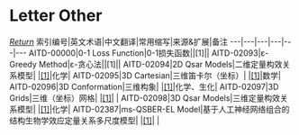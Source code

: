 # Letter Other
[*Return*](https://github.com/SyncedAI00/Artificial-Intelligence-Terminology/blob/master/README.md)
索引编号|英文术语|中文翻译|常用缩写|来源&扩展|备注
---|---|---|---|---|---
AITD-00000|0-1 Loss Function|0-1损失函数||[1]||
AITD-02093|ε-Greedy Method|ε-贪心法||[1]||
AITD-02094|2D Qsar Models|二维定量构效关系模型| |[[1]](https://pubs.rsc.org/en/content/chapter/bk9781788017893-00037/978-1-78801-789-3)|化学|
AITD-02095|3D Cartesian|三维笛卡尔（坐标）| |[[1]](https://pubs.rsc.org/en/content/chapter/bk9781788017893-00372/978-1-78801-789-3)|数学|
AITD-02096|3D Conformation|三维构象| |[[1]](https://pubs.rsc.org/en/content/chapter/bk9781788017893-00037/978-1-78801-789-3)|化学、生化|
AITD-02097|3D Grids|三维（坐标）网格| |[[1]](https://pubs.rsc.org/en/content/chapter/bk9781788017893-00372/978-1-78801-789-3)| |
AITD-02098|3D Qsar Models|三维定量构效关系模型| |[[1]](https://pubs.rsc.org/en/content/chapter/bk9781788017893-00037/978-1-78801-789-3)|化学|
AITD-02387|ms-QSBER-EL Model|基于人工神经网络组合的结构生物学效应定量关系多尺度模型| |[[1]](https://pubs.rsc.org/en/content/chapter/bk9781788017893-00398/978-1-78801-789-3)| |
